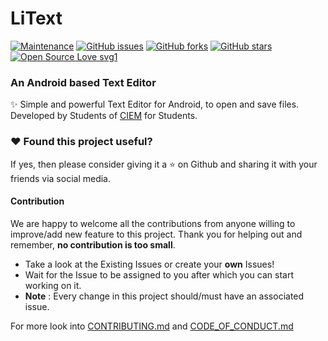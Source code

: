 # LiText

[![Maintenance](https://img.shields.io/badge/Maintained%3F-yes-green.svg)](https://github.com/snehashis365/LiText/graphs/commit-activity) [![GitHub issues](https://img.shields.io/github/issues/snehashis365/LiText)](https://github.com/snehashis365/LiText/issues)
[![GitHub forks](https://img.shields.io/github/forks/snehashis365/LiText?style=social)](https://github.com/snehashis365/LiText/network) [![GitHub stars](https://img.shields.io/github/stars/snehashis365/LiText?style=social)](https://github.com/snehashis365/LiText/stargazers) [![Open Source Love svg1](https://badges.frapsoft.com/os/v1/open-source.svg?v=103)](https://github.com/ellerbrock/open-source-badges/)


### An Android based Text Editor

:sparkles: Simple and powerful Text Editor for Android, to open and save files. Developed by Students of [CIEM](https://ciem.ac.in/) for Students.


### :heart: Found this project useful?

If yes, then please consider giving it a :star: on Github and sharing it with your friends via social media.

#### Contribution

We are happy to welcome all the contributions from anyone willing to improve/add new feature to this project. Thank you for helping out and remember, **no contribution is too small**.

- Take a look at the Existing Issues or create your **own** Issues!
- Wait for the Issue to be assigned to you after which you can start working on it.
- **Note** : Every change in this project should/must have an associated issue. 

For more look into [CONTRIBUTING.md](CONTRIBUTING.md) and [CODE_OF_CONDUCT.md](CODE_OF_CONDUCT.md)
